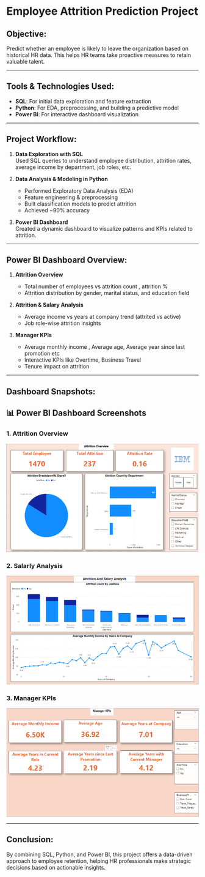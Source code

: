 # Employee Attrition Prediction Project

## Objective:
Predict whether an employee is likely to leave the organization based on historical HR data. This helps HR teams take proactive measures to retain valuable talent.

---

## Tools & Technologies Used:
- **SQL**: For initial data exploration and feature extraction
- **Python**: For EDA, preprocessing, and building a predictive model
- **Power BI**: For interactive dashboard visualization

---

## Project Workflow:

1. **Data Exploration with SQL**  
   Used SQL queries to understand employee distribution, attrition rates, average income by department, job roles, etc.

2. **Data Analysis & Modeling in Python**  
   - Performed Exploratory Data Analysis (EDA)  
   - Feature engineering & preprocessing  
   - Built classification models to predict attrition  
   - Achieved ~90% accuracy

3. **Power BI Dashboard**  
   Created a dynamic dashboard to visualize patterns and KPIs related to attrition.

---

## Power BI Dashboard Overview:

1. **Attrition Overview**
   - Total number of employees vs attrition count , attrition %
   - Attrition distribution by gender, marital status, and education field

2. **Attrition & Salary Analysis**
   - Average income vs years at company trend (attrited vs active)
   - Job role-wise attrition insights

3. **Manager KPIs**
   - Average monthly income , Average age, Average year since last promotion etc
   - Interactive KPIs like Overtime, Business Travel 
   - Tenure impact on attrition

---

## Dashboard Snapshots:
## 📊 Power BI Dashboard Screenshots

### 1. Attrition Overview
![Attrition Overview](https://github.com/Ashkp-dotcom/Employee-Attrition-Project/blob/main/Dashboard_Page1_Attrition_Overview.png?raw=true)

### 2. Salarly Analysis
![Attrition Analysis](https://github.com/Ashkp-dotcom/Employee-Attrition-Project/blob/main/Dashboard_Page2_Salarly_Analysis.png?raw=true)

### 3. Manager KPIs
![Department-wise Attrition](https://github.com/Ashkp-dotcom/Employee-Attrition-Project/blob/main/Dashboard_Page3_Manager_KPIs.png?raw=true)


---

## Conclusion:
By combining SQL, Python, and Power BI, this project offers a data-driven approach to employee retention, helping HR professionals make strategic decisions based on actionable insights.
